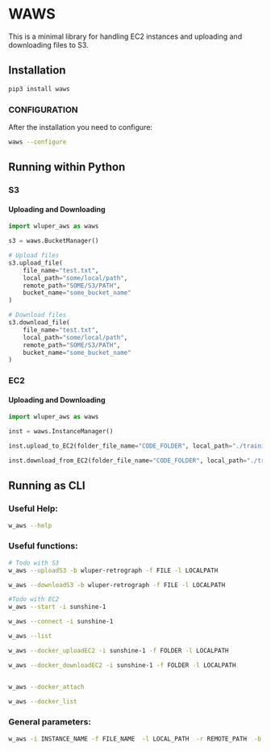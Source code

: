 # WAWS

This is a minimal library for handling EC2 instances and uploading and downloading files to S3.

## Installation

```bash
pip3 install waws
```

### CONFIGURATION

After the installation you need to configure:

```bash
waws --configure
```


## Running within Python

### S3

#### Uploading and Downloading
```python
import wluper_aws as waws

s3 = waws.BucketManager()

# Upload files
s3.upload_file(
    file_name="test.txt",
    local_path="some/local/path",
    remote_path="SOME/S3/PATH",
    bucket_name="some_bucket_name"
)

# Download files
s3.download_file(
    file_name="test.txt",
    local_path="some/local/path",
    remote_path="SOME/S3/PATH",
    bucket_name="some_bucket_name"
)
```


### EC2

#### Uploading and Downloading
```python
import wluper_aws as waws

inst = waws.InstanceManager()

inst.upload_to_EC2(folder_file_name="CODE_FOLDER", local_path="./training", optionalRemotePath="EXPERIMENT2", instance="flower-power-1")

inst.download_from_EC2(folder_file_name="CODE_FOLDER", local_path="./training", optional_remote_path="EXPERIMENT2", instance="flower-power-1")
```

## Running as CLI

### Useful Help:
```bash
w_aws --help
```

### Useful functions:
```bash
# Todo with S3
w_aws --uploadS3 -b wluper-retrograph -f FILE -l LOCALPATH

w_aws --downloadS3 -b wluper-retrograph -f FILE -l LOCALPATH

#Todo with EC2
w_aws --start -i sunshine-1

w_aws --connect -i sunshine-1

w_aws --list

w_aws --docker_uploadEC2 -i sunshine-1 -f FOLDER -l LOCALPATH

w_aws --docker_downloadEC2 -i sunshine-1 -f FOLDER -l LOCALPATH


w_aws --docker_attach

w_aws --docker_list
```

### General parameters:
```bash
w_aws -i INSTANCE_NAME -f FILE_NAME  -l LOCAL_PATH  -r REMOTE_PATH  -b BUCKET_NAME
```

<!-- EOF -->
